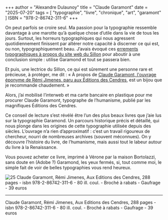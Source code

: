 +++
author = "Alexandre Dulaunoy"
title = "Claude Garamont" 
date = "2025-07-20"
tags = [
    "typographie", "livre", "chronique", "art", "garamont" 
]
ISBN = "978-2-86742-311-6"
+++

On peut parfois se croire seul. Ma passion pour la typographie ressemble davantage à une marotte qu’à quelque chose d’utile dans la vie de tous les jours. Surtout, les horreurs typographiques qui nous agressent quotidiennement finissent par altérer notre capacité à discerner ce qui est, ou non, typographiquement beau. J’avais évoqué ces [errements typographiques à propos du site web du Sillon](https://sillon-fictionnel.club/apropos/#errances-typographiques) pour aboutir à une conclusion simple : utilise Garamond et tout se passera bien.

Et puis, une lectrice du Sillon, ce qui est sûrement une personne rare et précieuse, à protéger, me dit :
« À propos de [Claude Garamont, l'ouvrage éponyme de Rémi Jimenes, paru aux Éditions des Cendres](https://www.editionsdescendres.com/product-page/garamont), est un bijou que je recommande chaudement. »

Alors, j’ai mobilisé l’interweb et ma carte bancaire en plastique pour me procurer Claude Garamont, typographe de l’humanisme, publié par les magnifiques Éditions des Cendres.

Ce conseil de lecture s’est révélé être l’un des plus beaux livres que j’aie lus sur la typographie Garamond. Un parcours historique précis et détaillé, qui nous plonge dans les origines de cette typographie utilisée depuis des siècles. L’ouvrage n’a rien d’approximatif : c’est un travail rigoureux de chercheur, nourri de nombreuses archives (souvent méconnues). On y découvre l’histoire du livre, de l’humanisme, mais aussi tout le labeur autour du livre à la Renaissance.

Vous pouvez acheter ce livre, imprimé à Vérone par la maison Bortolazzi, sans doute en (Adobe ?) Garamond, les yeux fermés, si, tout comme moi, le simple fait de voir de belles typographies vous rend heureux.

![25 Claude Garamont, Rémi Jimenes, Aux Editions des Cendres, 288 pages - isbn 978-2-86742-311-6 - 80 ill. coul. - Broché à rabats - Gaufrage - 39 euros](/images/garamont.jpeg)

---
Claude Garamont, Rémi Jimenes, Aux Editions des Cendres, 288 pages - isbn 978-2-86742-311-6 - 80 ill. coul. - Broché à rabats - Gaufrage - 39 euros



